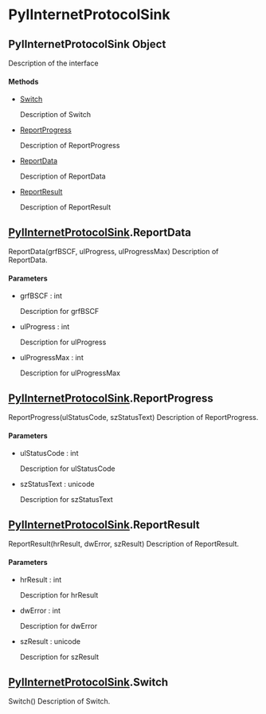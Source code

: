 # PyIInternetProtocolSink


## PyIInternetProtocolSink Object

Description of the interface

#### Methods

  - [Switch](PyIInternetProtocolSink.md#pyiinternetprotocolsinkswitch)

    Description of Switch&nbsp;

  - [ReportProgress](PyIInternetProtocolSink.md#pyiinternetprotocolsinkreportprogress)

    Description of ReportProgress&nbsp;

  - [ReportData](PyIInternetProtocolSink.md#pyiinternetprotocolsinkreportdata)

    Description of ReportData&nbsp;

  - [ReportResult](PyIInternetProtocolSink.md#pyiinternetprotocolsinkreportresult)

    Description of ReportResult&nbsp;


## [PyIInternetProtocolSink](PyIInternetProtocolSink.md#pyiinternetprotocolsink)\.ReportData

ReportData\(grfBSCF, ulProgress, ulProgressMax\)
Description of ReportData\.

#### Parameters

  - grfBSCF : int

    Description for grfBSCF

  - ulProgress : int

    Description for ulProgress

  - ulProgressMax : int

    Description for ulProgressMax


## [PyIInternetProtocolSink](PyIInternetProtocolSink.md#pyiinternetprotocolsink)\.ReportProgress

ReportProgress\(ulStatusCode, szStatusText\)
Description of ReportProgress\.

#### Parameters

  - ulStatusCode : int

    Description for ulStatusCode

  - szStatusText : unicode

    Description for szStatusText


## [PyIInternetProtocolSink](PyIInternetProtocolSink.md#pyiinternetprotocolsink)\.ReportResult

ReportResult\(hrResult, dwError, szResult\)
Description of ReportResult\.

#### Parameters

  - hrResult : int

    Description for hrResult

  - dwError : int

    Description for dwError

  - szResult : unicode

    Description for szResult


## [PyIInternetProtocolSink](PyIInternetProtocolSink.md#pyiinternetprotocolsink)\.Switch

Switch\(\)
Description of Switch\.